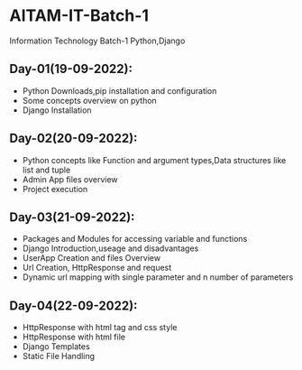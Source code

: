 # AITAM-IT-Batch-1
Information Technology Batch-1 Python,Django

## Day-01(19-09-2022):
  - Python Downloads,pip installation and configuration
  - Some concepts overview on python
  - Django Installation
  
## Day-02(20-09-2022):
  - Python concepts like Function and argument types,Data structures like list and tuple
  - Admin App files overview
  - Project execution

## Day-03(21-09-2022):
  - Packages and Modules for accessing variable and functions
  - Django Introduction,useage and disadvantages
  - UserApp Creation and files Overview
  - Url Creation, HttpResponse and request
  - Dynamic url mapping with single parameter and n number of parameters

## Day-04(22-09-2022):
  - HttpResponse with html tag and css style
  - HttpResponse with html file
  - Django Templates
  - Static File Handling
